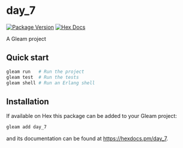 # day_7

[![Package Version](https://img.shields.io/hexpm/v/day_7)](https://hex.pm/packages/day_7)
[![Hex Docs](https://img.shields.io/badge/hex-docs-ffaff3)](https://hexdocs.pm/day_7/)

A Gleam project

## Quick start

```sh
gleam run   # Run the project
gleam test  # Run the tests
gleam shell # Run an Erlang shell
```

## Installation

If available on Hex this package can be added to your Gleam project:

```sh
gleam add day_7
```

and its documentation can be found at <https://hexdocs.pm/day_7>.
